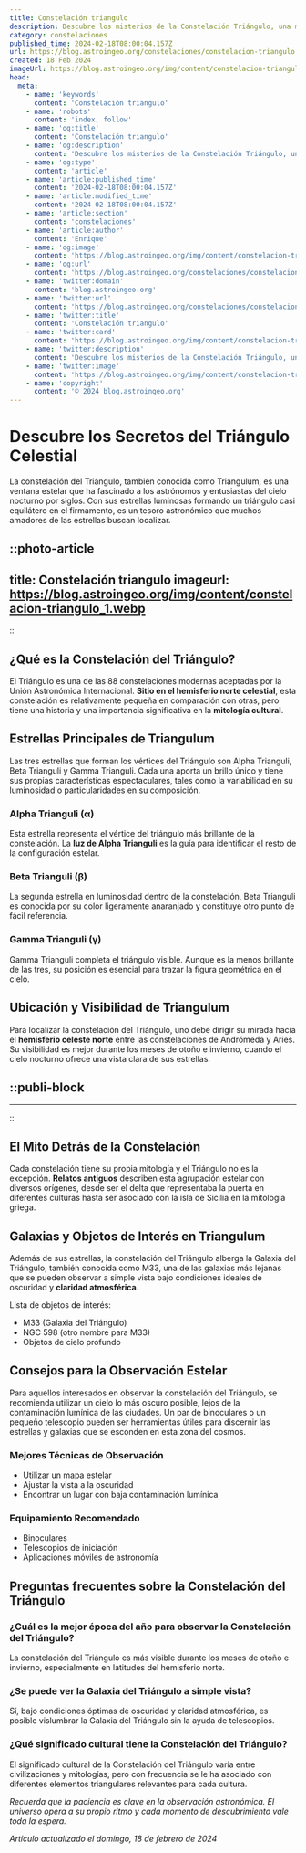 ```yaml
---
title: Constelación triangulo
description: Descubre los misterios de la Constelación Triángulo, una maravilla celestial llena de historia y belleza astronómica única.
category: constelaciones
published_time: 2024-02-18T08:00:04.157Z
url: https://blog.astroingeo.org/constelaciones/constelacion-triangulo
created: 18 Feb 2024
imageUrl: https://blog.astroingeo.org/img/content/constelacion-triangulo_1.webp
head:
  meta:
    - name: 'keywords'
      content: 'Constelación triangulo'
    - name: 'robots'
      content: 'index, follow'
    - name: 'og:title'
      content: 'Constelación triangulo'
    - name: 'og:description'
      content: 'Descubre los misterios de la Constelación Triángulo, una maravilla celestial llena de historia y belleza astronómica única.'
    - name: 'og:type'
      content: 'article'
    - name: 'article:published_time'
      content: '2024-02-18T08:00:04.157Z'
    - name: 'article:modified_time'
      content: '2024-02-18T08:00:04.157Z'
    - name: 'article:section'
      content: 'constelaciones'
    - name: 'article:author'
      content: 'Enrique'
    - name: 'og:image'
      content: 'https://blog.astroingeo.org/img/content/constelacion-triangulo_1.webp'
    - name: 'og:url'
      content: 'https://blog.astroingeo.org/constelaciones/constelacion-triangulo'
    - name: 'twitter:domain'
      content: 'blog.astroingeo.org'
    - name: 'twitter:url'
      content: 'https://blog.astroingeo.org/constelaciones/constelacion-triangulo'
    - name: 'twitter:title'
      content: 'Constelación triangulo'
    - name: 'twitter:card'
      content: 'https://blog.astroingeo.org/img/content/constelacion-triangulo_1.webp'
    - name: 'twitter:description'
      content: 'Descubre los misterios de la Constelación Triángulo, una maravilla celestial llena de historia y belleza astronómica única.'
    - name: 'twitter:image'
      content: 'https://blog.astroingeo.org/img/content/constelacion-triangulo_1.webp'
    - name: 'copyright'
      content: '© 2024 blog.astroingeo.org'
---
```

# Descubre los Secretos del Triángulo Celestial

La constelación del Triángulo, también conocida como Triangulum, es una ventana estelar que ha fascinado a los astrónomos y entusiastas del cielo nocturno por siglos. Con sus estrellas luminosas formando un triángulo casi equilátero en el firmamento, es un tesoro astronómico que muchos amadores de las estrellas buscan localizar.


::photo-article
---
title: Constelación triangulo
imageurl: https://blog.astroingeo.org/img/content/constelacion-triangulo_1.webp
---
::



## ¿Qué es la Constelación del Triángulo?

El Triángulo es una de las 88 constelaciones modernas aceptadas por la Unión Astronómica Internacional. **Sitio en el hemisferio norte celestial**, esta constelación es relativamente pequeña en comparación con otras, pero tiene una historia y una importancia significativa en la **mitología cultural**. 

## Estrellas Principales de Triangulum

Las tres estrellas que forman los vértices del Triángulo son Alpha Trianguli, Beta Trianguli y Gamma Trianguli. Cada una aporta un brillo único y tiene sus propias características espectaculares, tales como la variabilidad en su luminosidad o particularidades en su composición.

### Alpha Trianguli (α)
Esta estrella representa el vértice del triángulo más brillante de la constelación. La **luz de Alpha Trianguli** es la guía para identificar el resto de la configuración estelar.

### Beta Trianguli (β)
La segunda estrella en luminosidad dentro de la constelación, Beta Trianguli es conocida por su color ligeramente anaranjado y constituye otro punto de fácil referencia.

### Gamma Trianguli (γ)
Gamma Trianguli completa el triángulo visible. Aunque es la menos brillante de las tres, su posición es esencial para trazar la figura geométrica en el cielo.

## Ubicación y Visibilidad de Triangulum

Para localizar la constelación del Triángulo, uno debe dirigir su mirada hacia el **hemisferio celeste norte** entre las constelaciones de Andrómeda y Aries. Su visibilidad es mejor durante los meses de otoño e invierno, cuando el cielo nocturno ofrece una vista clara de sus estrellas.


  ::publi-block
  ---
  ---
  ::
  
  

## El Mito Detrás de la Constelación

Cada constelación tiene su propia mitología y el Triángulo no es la excepción. **Relatos antiguos** describen esta agrupación estelar con diversos orígenes, desde ser el delta que representaba la puerta en diferentes culturas hasta ser asociado con la isla de Sicilia en la mitología griega.

## Galaxias y Objetos de Interés en Triangulum

Además de sus estrellas, la constelación del Triángulo alberga la Galaxia del Triángulo, también conocida como M33, una de las galaxias más lejanas que se pueden observar a simple vista bajo condiciones ideales de oscuridad y **claridad atmosférica**.

Lista de objetos de interés:
- M33 (Galaxia del Triángulo)
- NGC 598 (otro nombre para M33)
- Objetos de cielo profundo

## Consejos para la Observación Estelar

Para aquellos interesados en observar la constelación del Triángulo, se recomienda utilizar un cielo lo más oscuro posible, lejos de la contaminación lumínica de las ciudades. Un par de binoculares o un pequeño telescopio pueden ser herramientas útiles para discernir las estrellas y galaxias que se esconden en esta zona del cosmos.

### Mejores Técnicas de Observación
- Utilizar un mapa estelar
- Ajustar la vista a la oscuridad
- Encontrar un lugar con baja contaminación lumínica

### Equipamiento Recomendado
- Binoculares
- Telescopios de iniciación
- Aplicaciones móviles de astronomía

## Preguntas frecuentes sobre la Constelación del Triángulo

### ¿Cuál es la mejor época del año para observar la Constelación del Triángulo?
La constelación del Triángulo es más visible durante los meses de otoño e invierno, especialmente en latitudes del hemisferio norte.

### ¿Se puede ver la Galaxia del Triángulo a simple vista?
Sí, bajo condiciones óptimas de oscuridad y claridad atmosférica, es posible vislumbrar la Galaxia del Triángulo sin la ayuda de telescopios.

### ¿Qué significado cultural tiene la Constelación del Triángulo?
El significado cultural de la Constelación del Triángulo varía entre civilizaciones y mitologías, pero con frecuencia se le ha asociado con diferentes elementos triangulares relevantes para cada cultura.

_Recuerda que la paciencia es clave en la observación astronómica. El universo opera a su propio ritmo y cada momento de descubrimiento vale toda la espera._

_Artículo actualizado el domingo, 18 de febrero de 2024_